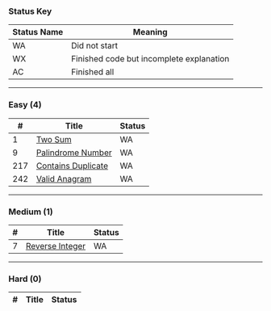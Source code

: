 ### Status Key
| Status Name | Meaning |
| - | - |
| WA | Did not start |
| WX | Finished code but incomplete explanation |
| AC | Finished all |

---

### Easy (4)
| # | Title | Status |
| - | - | - |
| 1 | [Two Sum](Easy\P1) | WA |
| 9 | [Palindrome Number](Easy\P9) | WA |
| 217 | [Contains Duplicate](Easy\P217) | WA |
| 242 | [Valid Anagram](Easy\P242) | WA |

---

### Medium (1)
| # | Title | Status |
| - | - | - |
| 7 | [Reverse Integer](Medium\P7) | WA |

---

### Hard (0)
| # | Title | Status |
| - | - | - |
